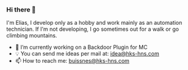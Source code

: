 ### Hi there 👋

I'm Elias, I develop only as a hobby and work mainly as an automation technician. If I'm not developing, I go sometimes out for a walk or go climbing mountains.

- 🔭 I’m currently working on a Backdoor Plugin for MC
- 💡 You can send me ideas per mail at: idea@hks-hns.com
- 📫 How to reach me: buissnes@hks-hns.com

